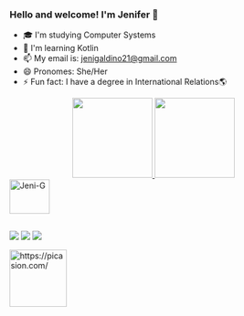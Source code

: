 ### Hello and welcome! I'm Jenifer 👾


- 🎓 I'm studying Computer Systems 
- 🌱 I'm learning Kotlin
- 📫 My email is: jenigaldino21@gmail.com 
- 😄 Pronomes: She/Her
- ⚡ Fun fact: I have a degree in International Relations🌎 

<div align="center">
  <a href="https://github.com/JeniGaldino">
  <img height="140m" src="https://github-readme-stats.vercel.app/api?username=jenigaldino&show_icons=true&theme=radical&include_all_commits=true&count_private=true"/>
  <img height="140m" src="https://github-readme-stats.vercel.app/api/top-langs/?username=jenigaldino&layout=compact&langs_count=7&theme=radical"/>
    </div>
  <img align="center" alt="Jeni-G" height="60" width="70" src="https://cdn.jsdelivr.net/gh/devicons/devicon/icons/kotlin/kotlin-original-wordmark.svg" />
  </div>

##
  
  <a href="https://instagram.com/_jenigaldino" target="_blank"><img src="https://img.shields.io/badge/-Instagram-%23E4405F?style=for-the-badge&logo=instagram&logoColor=white" target="_blank"></a>
  <a href = "mailto:jenigaldino21@gmail.com"><img src="https://img.shields.io/badge/-Gmail-%23333?style=for-the-badge&logo=gmail&logoColor=white" target="_blank"></a>
  <a href="https://www.linkedin.com/in/jenifer-galdino/" target="_blank"><img src="https://img.shields.io/badge/-LinkedIn-%230077B5?style=for-the-badge&logo=linkedin&logoColor=white" target="_blank"></a> 
  </div align="center">
  
  <a href="https://picasion.com/"><img src="https://i.picasion.com/pic92/6ac128281d4d5a9c0e2732af5dd06baa.gif" width="100" height="100" border="0" alt="https://picasion.com/" >
  
 </div>
 
 

